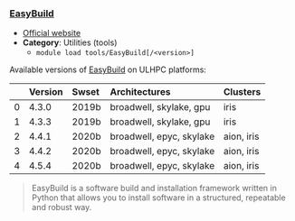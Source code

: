 ### [EasyBuild](http://easybuilders.github.com/easybuild/)

* [Official website](http://easybuilders.github.com/easybuild/)
* __Category__: Utilities (tools)
    -  `module load tools/EasyBuild[/<version>]`

Available versions of [EasyBuild](http://easybuilders.github.com/easybuild/) on ULHPC platforms:

|    | Version   | Swset   | Architectures            | Clusters   |
|---:|:----------|:--------|:-------------------------|:-----------|
|  0 | 4.3.0     | 2019b   | broadwell, skylake, gpu  | iris       |
|  1 | 4.3.3     | 2019b   | broadwell, skylake, gpu  | iris       |
|  2 | 4.4.1     | 2020b   | broadwell, epyc, skylake | aion, iris |
|  3 | 4.4.2     | 2020b   | broadwell, epyc, skylake | aion, iris |
|  4 | 4.5.4     | 2020b   | broadwell, epyc, skylake | aion, iris |

> EasyBuild is a software build and installation framework written in Python that allows you to install software in a structured, repeatable and robust way.
